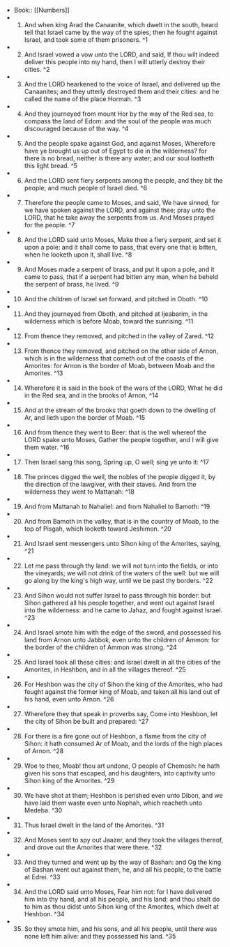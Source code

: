 - Book:: [[Numbers]]
- 1. And when king Arad the Canaanite, which dwelt in the south, heard tell that Israel came by the way of the spies; then he fought against Israel, and took some of them prisoners. ^1
- 2. And Israel vowed a vow unto the LORD, and said, If thou wilt indeed deliver this people into my hand, then I will utterly destroy their cities. ^2
- 3. And the LORD hearkened to the voice of Israel, and delivered up the Canaanites; and they utterly destroyed them and their cities: and he called the name of the place Hormah. ^3
- 4. And they journeyed from mount Hor by the way of the Red sea, to compass the land of Edom: and the soul of the people was much discouraged because of the way. ^4
- 5. And the people spake against God, and against Moses, Wherefore have ye brought us up out of Egypt to die in the wilderness? for there is no bread, neither is there any water; and our soul loatheth this light bread. ^5
- 6. And the LORD sent fiery serpents among the people, and they bit the people; and much people of Israel died. ^6
- 7. Therefore the people came to Moses, and said, We have sinned, for we have spoken against the LORD, and against thee; pray unto the LORD, that he take away the serpents from us. And Moses prayed for the people. ^7
- 8. And the LORD said unto Moses, Make thee a fiery serpent, and set it upon a pole: and it shall come to pass, that every one that is bitten, when he looketh upon it, shall live. ^8
- 9. And Moses made a serpent of brass, and put it upon a pole, and it came to pass, that if a serpent had bitten any man, when he beheld the serpent of brass, he lived. ^9
- 10. And the children of Israel set forward, and pitched in Oboth. ^10
- 11. And they journeyed from Oboth, and pitched at Ijeabarim, in the wilderness which is before Moab, toward the sunrising. ^11
- 12. From thence they removed, and pitched in the valley of Zared. ^12
- 13. From thence they removed, and pitched on the other side of Arnon, which is in the wilderness that cometh out of the coasts of the Amorites: for Arnon is the border of Moab, between Moab and the Amorites. ^13
- 14. Wherefore it is said in the book of the wars of the LORD, What he did in the Red sea, and in the brooks of Arnon, ^14
- 15. And at the stream of the brooks that goeth down to the dwelling of Ar, and lieth upon the border of Moab. ^15
- 16. And from thence they went to Beer: that is the well whereof the LORD spake unto Moses, Gather the people together, and I will give them water. ^16
- 17. Then Israel sang this song, Spring up, O well; sing ye unto it: ^17
- 18. The princes digged the well, the nobles of the people digged it, by the direction of the lawgiver, with their staves. And from the wilderness they went to Mattanah: ^18
- 19. And from Mattanah to Nahaliel: and from Nahaliel to Bamoth: ^19
- 20. And from Bamoth in the valley, that is in the country of Moab, to the top of Pisgah, which looketh toward Jeshimon. ^20
- 21. And Israel sent messengers unto Sihon king of the Amorites, saying, ^21
- 22. Let me pass through thy land: we will not turn into the fields, or into the vineyards; we will not drink of the waters of the well: but we will go along by the king's high way, until we be past thy borders. ^22
- 23. And Sihon would not suffer Israel to pass through his border: but Sihon gathered all his people together, and went out against Israel into the wilderness: and he came to Jahaz, and fought against Israel. ^23
- 24. And Israel smote him with the edge of the sword, and possessed his land from Arnon unto Jabbok, even unto the children of Ammon: for the border of the children of Ammon was strong. ^24
- 25. And Israel took all these cities: and Israel dwelt in all the cities of the Amorites, in Heshbon, and in all the villages thereof. ^25
- 26. For Heshbon was the city of Sihon the king of the Amorites, who had fought against the former king of Moab, and taken all his land out of his hand, even unto Arnon. ^26
- 27. Wherefore they that speak in proverbs say, Come into Heshbon, let the city of Sihon be built and prepared: ^27
- 28. For there is a fire gone out of Heshbon, a flame from the city of Sihon: it hath consumed Ar of Moab, and the lords of the high places of Arnon. ^28
- 29. Woe to thee, Moab! thou art undone, O people of Chemosh: he hath given his sons that escaped, and his daughters, into captivity unto Sihon king of the Amorites. ^29
- 30. We have shot at them; Heshbon is perished even unto Dibon, and we have laid them waste even unto Nophah, which reacheth unto Medeba. ^30
- 31. Thus Israel dwelt in the land of the Amorites. ^31
- 32. And Moses sent to spy out Jaazer, and they took the villages thereof, and drove out the Amorites that were there. ^32
- 33. And they turned and went up by the way of Bashan: and Og the king of Bashan went out against them, he, and all his people, to the battle at Edrei. ^33
- 34. And the LORD said unto Moses, Fear him not: for I have delivered him into thy hand, and all his people, and his land; and thou shalt do to him as thou didst unto Sihon king of the Amorites, which dwelt at Heshbon. ^34
- 35. So they smote him, and his sons, and all his people, until there was none left him alive: and they possessed his land. ^35
